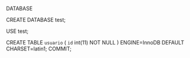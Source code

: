 DATABASE

CREATE DATABASE test;

USE test;

CREATE TABLE `usuario` (
  `id` int(11) NOT NULL
) ENGINE=InnoDB DEFAULT CHARSET=latin1;
COMMIT;
